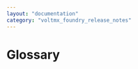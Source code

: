 ```yaml
---
layout: "documentation"
category: "voltmx_foundry_release_notes"
---
```

                          

Glossary
========
